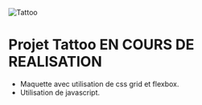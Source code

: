 ![Tattoo](https://user-images.githubusercontent.com/79690181/142222835-9139a120-e4fa-4ebc-93e4-2830bd0e1184.png)

# Projet Tattoo EN COURS DE REALISATION

* Maquette avec utilisation de css grid et flexbox.
* Utilisation de javascript.

